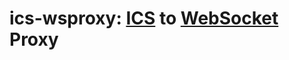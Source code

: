 # ics-wsproxy: [ICS](https://en.wikipedia.org/wiki/Internet_chess_server) to [WebSocket](https://en.wikipedia.org/wiki/WebSocket) Proxy

